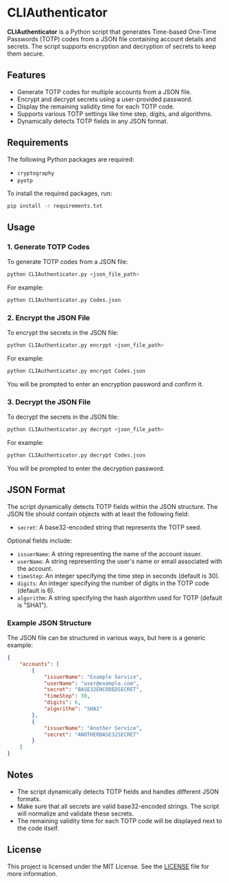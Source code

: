 
# CLIAuthenticator

**CLIAuthenticator** is a Python script that generates Time-based One-Time Passwords (TOTP) codes from a JSON file containing account details and secrets. The script supports encryption and decryption of secrets to keep them secure.

## Features

- Generate TOTP codes for multiple accounts from a JSON file.
- Encrypt and decrypt secrets using a user-provided password.
- Display the remaining validity time for each TOTP code.
- Supports various TOTP settings like time step, digits, and algorithms.
- Dynamically detects TOTP fields in any JSON format.

## Requirements

The following Python packages are required:

- `cryptography`
- `pyotp`

To install the required packages, run:

```bash
pip install -r requirements.txt
```

## Usage

### 1. Generate TOTP Codes

To generate TOTP codes from a JSON file:

```bash
python CLIAuthenticator.py <json_file_path>
```

For example:

```bash
python CLIAuthenticator.py Codes.json
```

### 2. Encrypt the JSON File

To encrypt the secrets in the JSON file:

```bash
python CLIAuthenticator.py encrypt <json_file_path>
```

For example:

```bash
python CLIAuthenticator.py encrypt Codes.json
```

You will be prompted to enter an encryption password and confirm it.

### 3. Decrypt the JSON File

To decrypt the secrets in the JSON file:

```bash
python CLIAuthenticator.py decrypt <json_file_path>
```

For example:

```bash
python CLIAuthenticator.py decrypt Codes.json
```

You will be prompted to enter the decryption password.

## JSON Format

The script dynamically detects TOTP fields within the JSON structure. The JSON file should contain objects with at least the following field:

- `secret`: A base32-encoded string that represents the TOTP seed.

Optional fields include:

- `issuerName`: A string representing the name of the account issuer.
- `userName`: A string representing the user's name or email associated with the account.
- `timeStep`: An integer specifying the time step in seconds (default is 30).
- `digits`: An integer specifying the number of digits in the TOTP code (default is 6).
- `algorithm`: A string specifying the hash algorithm used for TOTP (default is "SHA1").

### Example JSON Structure

The JSON file can be structured in various ways, but here is a generic example:

```json
{
    "accounts": [
        {
            "issuerName": "Example Service",
            "userName": "user@example.com",
            "secret": "BASE32ENCODEDSECRET",
            "timeStep": 30,
            "digits": 6,
            "algorithm": "SHA1"
        },
        {
            "issuerName": "Another Service",
            "secret": "ANOTHERBASE32SECRET"
        }
    ]
}
```

## Notes

- The script dynamically detects TOTP fields and handles different JSON formats.
- Make sure that all secrets are valid base32-encoded strings. The script will normalize and validate these secrets.
- The remaining validity time for each TOTP code will be displayed next to the code itself.

## License

This project is licensed under the MIT License. See the [LICENSE](LICENSE) file for more information.
